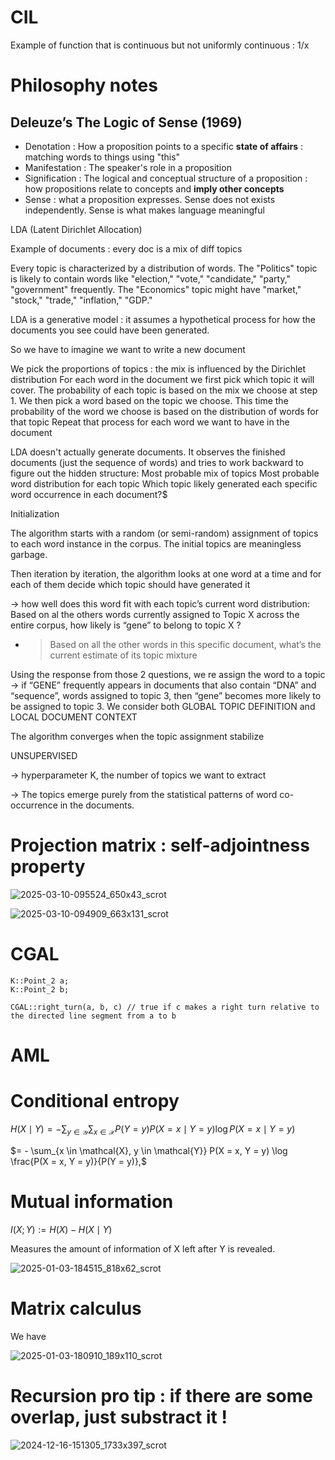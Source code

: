 # CIL

Example of function that is continuous but not uniformly continuous : 1/x

# Philosophy notes

## Deleuze’s The Logic of Sense (1969)

- Denotation : How a proposition points to a specific **state of affairs** : matching words to things using "this"
- Manifestation : The speaker's role in a proposition
- Signification : The logical and conceptual structure of a proposition : how propositions relate to concepts and **imply other concepts**
- Sense : what a proposition expresses. Sense does not exists independently. Sense is what makes language meaningful


LDA (Latent Dirichlet Allocation)

Example of documents  : every doc is a mix of diff topics

Every topic is characterized by a distribution of words. The "Politics" topic is likely to contain words like "election," "vote," "candidate," "party," "government" frequently. The "Economics" topic might have "market," "stock," "trade," "inflation," "GDP."

LDA is a generative model : it assumes a hypothetical process for how the documents you see could have been generated. 

So we have to imagine we want to write a new document

We pick the proportions of topics : the mix is influenced by the Dirichlet distribution
For each word in the document we first pick  which topic it will cover. The probability of each topic is based on the mix we choose at step 1.
We then pick a word based on the topic we choose. This time the probability of the word we choose is based on the distribution of words for that topic
Repeat that process for each word we want to have in the document

LDA doesn't actually generate documents. It observes the finished documents (just the sequence of words) and tries to work backward to figure out the hidden structure:
Most probable mix of topics
Most probable word distribution for each topic
Which topic likely generated each specific word occurrence in each document?$


Initialization

The algorithm starts with a random (or semi-random) assignment of topics to each word instance in the corpus. The initial topics are meaningless garbage.

Then iteration by iteration, the algorithm looks at one word at a time and for each of them decide which topic should have generated it

-> how well does this word fit with each topic’s current word distribution:
 Based on al the others words currently assigned to Topic X across the entire corpus, how likely is “gene” to belong to topic X ?
- > Based on all the other words in this specific document, what’s the current estimate of its topic mixture

Using the response from those 2 questions, we re assign the word to a topic
-> if “GENE” frequently appears in documents that also contain “DNA” and “sequence”, words assigned to topic 3, then “gene” becomes more likely to be assigned to topic 3.
We consider both GLOBAL TOPIC DEFINITION and LOCAL DOCUMENT CONTEXT

The algorithm converges when the topic assignment stabilize

UNSUPERVISED


-> hyperparameter K, the number of topics we want to extract

-> The topics emerge purely from the statistical patterns of word co-occurrence in the documents.



# Projection matrix : self-adjointness property

![2025-03-10-095524_650x43_scrot](https://github.com/user-attachments/assets/7a435f4b-63eb-46e5-b530-1904ce8d6892)


![2025-03-10-094909_663x131_scrot](https://github.com/user-attachments/assets/917d5d90-c090-40b4-8626-4c5d1f8bde3f)


# CGAL

```
K::Point_2 a;
K::Point_2 b;

CGAL::right_turn(a, b, c) // true if c makes a right turn relative to the directed line segment from a to b 
```

# AML

# Conditional entropy

$H(X \mid Y) = - \sum_{y \in \mathcal{Y}} \sum_{x \in \mathcal{X}} P(Y = y) P(X = x \mid Y = y) \log P(X = x \mid Y = y)$

$= - \sum_{x \in \mathcal{X}, y \in \mathcal{Y}} P(X = x, Y = y) \log \frac{P(X = x, Y = y)}{P(Y = y)},$

# Mutual information

$I(X; Y) := H(X) - H(X \mid Y)$

Measures the amount of information of X left after Y is revealed.

![2025-01-03-184515_818x62_scrot](https://github.com/user-attachments/assets/88b623b4-0a0e-4ad9-a714-ddecd518e070)

# Matrix calculus

We have

![2025-01-03-180910_189x110_scrot](https://github.com/user-attachments/assets/289a2781-670c-48c2-8fff-409102f5cc00)

# Recursion pro tip : if there are some overlap, just substract it !

![2024-12-16-151305_1733x397_scrot](https://github.com/user-attachments/assets/8532118d-b2fc-452b-bc04-ca0a15491991)

